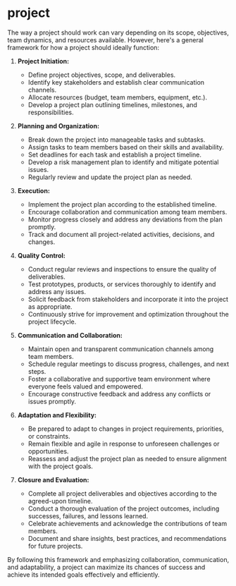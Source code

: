 # project
The way a project should work can vary depending on its scope, objectives, team dynamics, and resources available. However, here's a general framework for how a project should ideally function:

1. **Project Initiation:**
   - Define project objectives, scope, and deliverables.
   - Identify key stakeholders and establish clear communication channels.
   - Allocate resources (budget, team members, equipment, etc.).
   - Develop a project plan outlining timelines, milestones, and responsibilities.

2. **Planning and Organization:**
   - Break down the project into manageable tasks and subtasks.
   - Assign tasks to team members based on their skills and availability.
   - Set deadlines for each task and establish a project timeline.
   - Develop a risk management plan to identify and mitigate potential issues.
   - Regularly review and update the project plan as needed.

3. **Execution:**
   - Implement the project plan according to the established timeline.
   - Encourage collaboration and communication among team members.
   - Monitor progress closely and address any deviations from the plan promptly.
   - Track and document all project-related activities, decisions, and changes.

4. **Quality Control:**
   - Conduct regular reviews and inspections to ensure the quality of deliverables.
   - Test prototypes, products, or services thoroughly to identify and address any issues.
   - Solicit feedback from stakeholders and incorporate it into the project as appropriate.
   - Continuously strive for improvement and optimization throughout the project lifecycle.

5. **Communication and Collaboration:**
   - Maintain open and transparent communication channels among team members.
   - Schedule regular meetings to discuss progress, challenges, and next steps.
   - Foster a collaborative and supportive team environment where everyone feels valued and empowered.
   - Encourage constructive feedback and address any conflicts or issues promptly.

6. **Adaptation and Flexibility:**
   - Be prepared to adapt to changes in project requirements, priorities, or constraints.
   - Remain flexible and agile in response to unforeseen challenges or opportunities.
   - Reassess and adjust the project plan as needed to ensure alignment with the project goals.

7. **Closure and Evaluation:**
   - Complete all project deliverables and objectives according to the agreed-upon timeline.
   - Conduct a thorough evaluation of the project outcomes, including successes, failures, and lessons learned.
   - Celebrate achievements and acknowledge the contributions of team members.
   - Document and share insights, best practices, and recommendations for future projects.

By following this framework and emphasizing collaboration, communication, and adaptability, a project can maximize its chances of success and achieve its intended goals effectively and efficiently.
